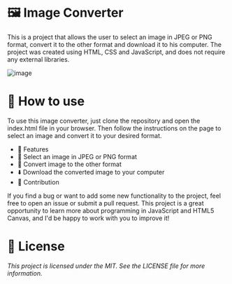 <h1>🖼️ Image Converter</h1>

This is a project that allows the user to select an image in JPEG or PNG format, convert it to the other format and download it to his computer. The project was created using HTML, CSS and JavaScript, and does not require any external libraries.

![image](https://user-images.githubusercontent.com/47898677/229157344-5f9032f4-c1cb-4bb2-b1a0-2084b71a3d63.png)

<h1>🚀 How to use</h1>

To use this image converter, just clone the repository and open the index.html file in your browser. Then follow the instructions on the page to select an image and convert it to your desired format.

<ul>
<li>🎨 Features</li>
<li>📁 Select an image in JPEG or PNG format</li>
<li>🔄 Convert image to the other format</li>
<li>⬇️ Download the converted image to your computer</li>
<li>🤝 Contribution</li>
</ul>

If you find a bug or want to add some new functionality to the project, feel free to open an issue or submit a pull request. This project is a great opportunity to learn more about programming in JavaScript and HTML5 Canvas, and I'd be happy to work with you to improve it!

<h1>📝 License</h1>

<i>This project is licensed under the MIT. See the LICENSE file for more information.</i>
